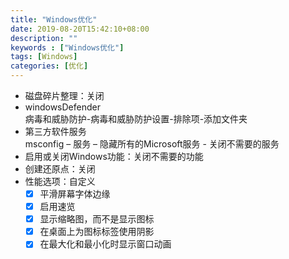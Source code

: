 ```yaml
---
title: "Windows优化"
date: 2019-08-20T15:42:10+08:00
description: ""
keywords : ["Windows优化"]
tags: [Windows]
categories: [优化]
---
```


- 磁盘碎片整理：关闭
- windowsDefender  
病毒和威胁防护-病毒和威胁防护设置-排除项-添加文件夹
- 第三方软件服务  
msconfig – 服务 – 隐藏所有的Microsoft服务 - 关闭不需要的服务
- 启用或关闭Windows功能：关闭不需要的功能
- 创建还原点：关闭
- 性能选项：自定义
   - [x] 平滑屏幕字体边缘
   - [x] 启用速览
   - [x] 显示缩略图，而不是显示图标
   - [x] 在桌面上为图标标签使用阴影
   - [x] 在最大化和最小化时显示窗口动画
